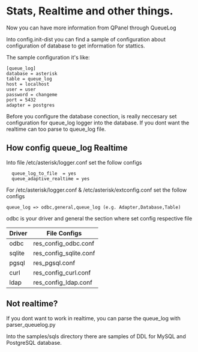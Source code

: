 # Stats, Realtime and other things.

Now you can have more information from QPanel through QueueLog

Into config.init-dist you can find a sample of configuration about configuration of database to get information for stattics.


The sample configuration it's like:


```
[queue_log]
database = asterisk
table = queue_log
host = localhost
user = user
password = changeme
port = 5432
adapter = postgres

```


Before you configure the database conection, is really neccesary set configuration for queue_log logger into the database. If you dont want the realtime can too parse to queue_log file.


## How config queue_log Realtime

Into file /etc/asterisk/logger.conf set the follow configs

```
  queue_log_to_file  = yes
  queue_adaptive_realtime = yes

```

For /etc/asterisk/logger.conf & /etc/asterisk/extconfig.conf set the follow configs 


```
queue_log => odbc,general,queue_log (e.g. Adapter,Database,Table)

```

odbc is your driver and general the section where set config respective file 


| Driver | File Configs           |
|--------|------------------------|
| odbc   | res_config_odbc.conf   |
| sqlite | res_config_sqlite.conf |
| pgsql  | res_pgsql.conf         |
| curl   | res_config_curl.conf   |
| ldap   | res_config_ldap.conf   |



## Not realtime?

If you dont want to work in realtime, you can parse the queue_log with parser_queuelog.py

Into the  samples/sqls directory there are samples of DDL for MySQL and PostgreSQL database.
